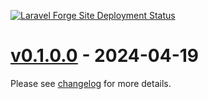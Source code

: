 [![Laravel Forge Site Deployment Status](https://img.shields.io/endpoint?url=https%3A%2F%2Fforge.laravel.com%2Fsite-badges%2F7658f3e7-a4bc-4c1d-96dc-7f1281e3c5c4%3Fdate%3D1%26commit%3D1&style=plastic)](https://forge.laravel.com/servers/733512/sites/2326639)

# [v0.1.0.0](https://github.com/sudoist/hoppy-coin/releases/tag/v0.1.0.0) - 2024-04-19

Please see [changelog](https://github.com/sudoist/hoppy-coin/blob/v0.1/CHANGELOG.md) for more details.